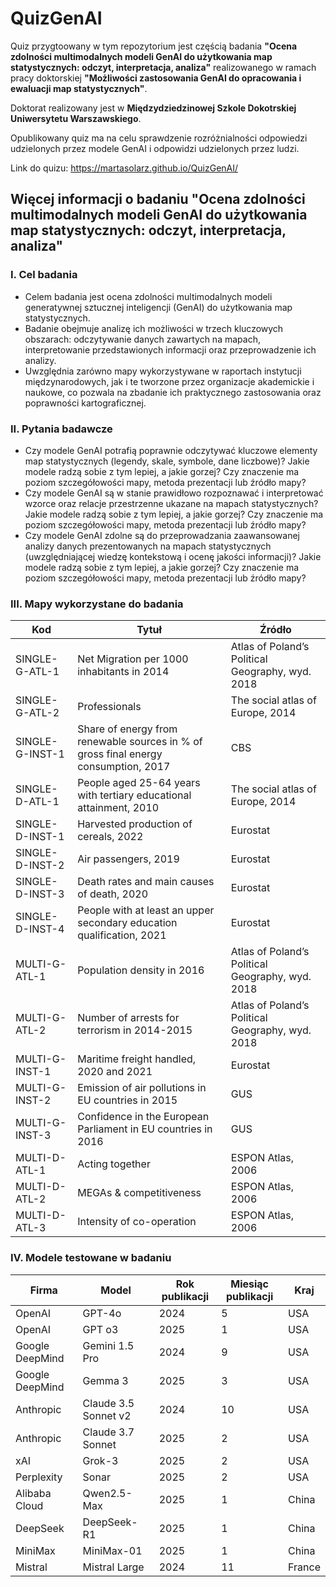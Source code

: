 # QuizGenAI

Quiz przygtoowany w tym repozytorium jest częścią badania **"Ocena zdolności multimodalnych modeli GenAI do użytkowania map statystycznych: odczyt, interpretacja, analiza"**
realizowanego w ramach pracy doktorskiej **"Możliwości zastosowania GenAI do opracowania i ewaluacji map statystycznych"**.

Doktorat realizowany jest w **Międzydziedzinowej Szkole Dokotrskiej Uniwersytetu Warszawskiego**.

Opublikowany quiz ma na celu sprawdzenie rozróżnialności odpowiedzi udzielonych przez modele GenAI i odpowidzi udzielonych przez ludzi.

Link do quizu: https://martasolarz.github.io/QuizGenAI/

## Więcej informacji o badaniu "Ocena zdolności multimodalnych modeli GenAI do użytkowania map statystycznych: odczyt, interpretacja, analiza"

### I. Cel badania

- Celem badania jest ocena zdolności multimodalnych modeli generatywnej sztucznej inteligencji (GenAI) do użytkowania map statystycznych.
- Badanie obejmuje analizę ich możliwości w trzech kluczowych obszarach: odczytywanie danych zawartych na mapach, interpretowanie przedstawionych informacji oraz przeprowadzenie ich analizy.
- Uwzględnia zarówno mapy wykorzystywane w raportach instytucji międzynarodowych, jak i te tworzone przez organizacje akademickie i naukowe, co pozwala na zbadanie ich praktycznego zastosowania oraz poprawności kartograficznej.

### II. Pytania badawcze

- Czy modele GenAI potrafią poprawnie odczytywać kluczowe elementy map statystycznych (legendy, skale, symbole, dane liczbowe)? Jakie modele radzą sobie z tym lepiej, a jakie gorzej? Czy znaczenie ma poziom szczegółowości mapy, metoda prezentacji lub źródło mapy?
- Czy modele GenAI są w stanie prawidłowo rozpoznawać i interpretować wzorce oraz relacje przestrzenne ukazane na mapach statystycznych? Jakie modele radzą sobie z tym lepiej, a jakie gorzej? Czy znaczenie ma poziom szczegółowości mapy, metoda prezentacji lub źródło mapy?
- Czy modele GenAI zdolne są do przeprowadzania zaawansowanej analizy danych prezentowanych na mapach statystycznych (uwzględniającej wiedzę kontekstową i ocenę jakości informacji)? Jakie modele radzą sobie z tym lepiej, a jakie gorzej? Czy znaczenie ma poziom szczegółowości mapy, metoda prezentacji lub źródło mapy?

### III. Mapy wykorzystane do badania

| Kod              | Tytuł                                                                 | Źródło                                           |
|------------------|-----------------------------------------------------------------------|--------------------------------------------------|
| SINGLE-G-ATL-1   | Net Migration per 1000 inhabitants in 2014                           | Atlas of Poland’s Political Geography, wyd. 2018 |
| SINGLE-G-ATL-2   | Professionals                                                        | The social atlas of Europe, 2014                |
| SINGLE-G-INST-1  | Share of energy from renewable sources in % of gross final energy consumption, 2017 | CBS                                    |
| SINGLE-D-ATL-1   | People aged 25-64 years with tertiary educational attainment, 2010   | The social atlas of Europe, 2014                |
| SINGLE-D-INST-1  | Harvested production of cereals, 2022                                | Eurostat                                         |
| SINGLE-D-INST-2  | Air passengers, 2019                                                  | Eurostat                                         |
| SINGLE-D-INST-3  | Death rates and main causes of death, 2020                           | Eurostat                                         |
| SINGLE-D-INST-4  | People with at least an upper secondary education qualification, 2021| Eurostat                                         |
| MULTI-G-ATL-1    | Population density in 2016                                            | Atlas of Poland’s Political Geography, wyd. 2018 |
| MULTI-G-ATL-2    | Number of arrests for terrorism in 2014-2015                         | Atlas of Poland’s Political Geography, wyd. 2018 |
| MULTI-G-INST-1   | Maritime freight handled, 2020 and 2021                              | Eurostat                                         |
| MULTI-G-INST-2   | Emission of air pollutions in EU countries in 2015                   | GUS                                              |
| MULTI-G-INST-3   | Confidence in the European Parliament in EU countries in 2016        | GUS                                              |
| MULTI-D-ATL-1    | Acting together                                                      | ESPON Atlas, 2006                                |
| MULTI-D-ATL-2    | MEGAs & competitiveness                                              | ESPON Atlas, 2006                                |
| MULTI-D-ATL-3    | Intensity of co-operation                                            | ESPON Atlas, 2006                                |

### IV. Modele testowane w badaniu

| Firma             | Model                    | Rok publikacji | Miesiąc publikacji | Kraj   |
|-------------------|--------------------------|----------------|--------------------|--------|
| OpenAI            | GPT-4o                   | 2024           | 5                  | USA    |
| OpenAI            | GPT o3                   | 2025           | 1                  | USA    |
| Google DeepMind   | Gemini 1.5 Pro           | 2024           | 9                  | USA    |
| Google DeepMind   | Gemma 3                  | 2025           | 3                  | USA    |
| Anthropic         | Claude 3.5 Sonnet v2     | 2024           | 10                 | USA    |
| Anthropic         | Claude 3.7 Sonnet        | 2025           | 2                  | USA    |
| xAI               | Grok-3                   | 2025           | 2                  | USA    |
| Perplexity        | Sonar                    | 2025           | 2                  | USA    |
| Alibaba Cloud     | Qwen2.5-Max              | 2025           | 1                  | China  |
| DeepSeek          | DeepSeek-R1              | 2025           | 1                  | China  |
| MiniMax           | MiniMax-01               | 2025           | 1                  | China  |
| Mistral           | Mistral Large            | 2024           | 11                 | France |

